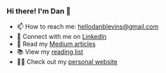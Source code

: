 ### Hi there! I'm Dan 👋

- 📫 How to reach me: hellodanblevins@gmail.com
- 🤝 Connect with me on [LinkedIn](https://www.linkedin.com/in/dan-blevins/)
- 📝 Read my [Medium articles](https://danblevins.medium.com/)
- 📚 View my [reading list](https://www.goodreads.com/review/list/73231520-dan?ref=nav_mybooks&shelf=read&view=covers)
- 👨‍💻 Check out my [personal website](https://meetdanblevins.web.app/)

<!--
**danblevins/danblevins** is a ✨ _special_ ✨ repository because its `README.md` (this file) appears on your GitHub profile.

Here are some ideas to get you started:

- 🔭 I’m currently working on ...
- 🌱 I’m currently learning ...
- 👯 I’m looking to collaborate on ...
- 🤔 I’m looking for help with ...
- 💬 Ask me about ...
- 📫 How to reach me: ...
- 😄 Pronouns: ...
- ⚡ Fun fact: ...
-->


